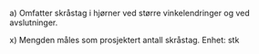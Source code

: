 a) Omfatter skråstag i hjørner ved større vinkelendringer og ved avslutninger.

x) Mengden måles som prosjektert antall skråstag. Enhet: stk

